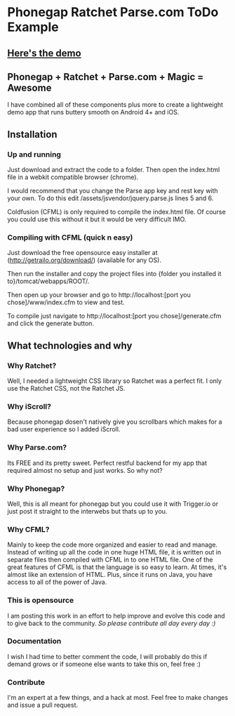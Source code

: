 # Phonegap Ratchet Parse.com ToDo Example

## [Here's the demo](http://outerplex.com/Phonegap-Ratchet-Parse.com-ToDo-Example "Did I mention it's awesome!")

## Phonegap + Ratchet + Parse.com + Magic = Awesome

I have combined all of these components plus more to create a lightweight demo app that runs buttery smooth on Android 4+ and iOS.

## Installation

### Up and running

Just download and extract the code to a folder. Then open the index.html file in a webkit compatible browser (chrome).

I would recommend that you change the Parse app key and rest key with your own. To do this edit /assets/jsvendor/jquery.parse.js lines 5 and 6.

Coldfusion (CFML) is only required to compile the index.html file. Of course you could use this without it but it would be very difficult IMO.

### Compiling with CFML (quick n easy)

Just download the free opensource easy installer at (http://getrailo.org/download/) (available for any OS). 

Then run the installer and copy the project files into {folder you installed it to}/tomcat/webapps/ROOT/. 

Then open up your browser and go to http://localhost:[port you chose]/www/index.cfm to view and test. 

To compile just navigate to http://localhost:[port you chose]/generate.cfm and click the generate button.

## What technologies and why

### Why Ratchet?

Well, I needed a lightweight CSS library so Ratchet was a perfect fit. I only use the Ratchet CSS, not the Ratchet JS.

### Why iScroll?

Because phonegap dosen't natively give you scrollbars which makes for a bad user experience so I added iScroll.

### Why Parse.com?

Its FREE and its pretty sweet. Perfect restful backend for my app that required almost no setup and just works. So why not?

### Why Phonegap? 

Well, this is all meant for phonegap but you could use it with Trigger.io or just post it straight to the interwebs but thats up to you.

### Why CFML?

Mainly to keep the code more organized and easier to read and manage. Instead of writing up all the code in one huge HTML file, it is written out in separate files then compiled with CFML in to one HTML file. One of the great features of CFML is that the language is so easy to learn. At times, it's almost like an extension of HTML. Plus, since it runs on Java, you have access to all of the power of Java.

### This is opensource

I am posting this work in an effort to help improve and evolve this code and to give back to the community. *So please contribute all day every day :)*

### Documentation

I wish I had time to better comment the code, I will probably do this if demand grows or if someone else wants to take this on, feel free :)

### Contribute

I'm an expert at a few things, and a hack at most. Feel free to make changes and issue a pull request.
